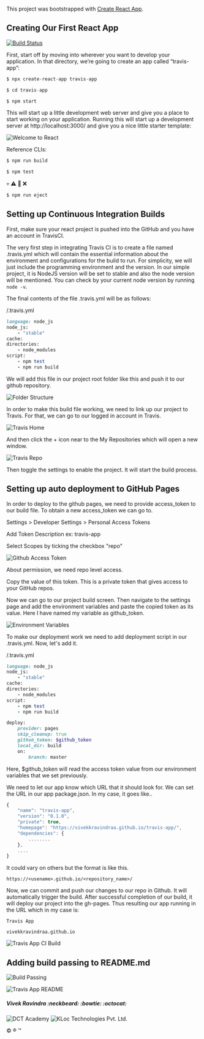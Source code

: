 This project was bootstrapped with [Create React App](https://github.com/facebook/create-react-app).

## Creating Our First React App

[![Build Status](https://travis-ci.org/vivekkravindraa/travis-app.svg?branch=master)](https://travis-ci.org/vivekkravindraa/travis-app)

First, start off by moving into wherever you want to develop your application. In that directory, we’re going to create an app called “travis-app”:

```javascript
$ npx create-react-app travis-app
```

```javascript
$ cd travis-app
```

```javascript
$ npm start
```

This will start up a little development web server and give you a place to start working on your application. Running this will start up a development server at http://localhost:3000/ and give you a nice little starter template:

![Welcome to React](src/images/welcome.png)

Reference CLIs:

```javascript
$ npm run build
```

```javascript
$ npm test
```
:skull: :warning: :no_entry_sign: :x:
```javascript
$ npm run eject
```


## Setting up Continuous Integration Builds

First, make sure your react project is pushed into the GitHub and you have an account in TravisCI.

The very first step in integrating Travis CI is to create a file named .travis.yml which will contain the essential information about the environment and configurations for the build to run. For simplicity, we will just include the programming environment and the version. In our simple project, it is NodeJS version will be set to stable and also the node version will be mentioned. You can check by your current node version by running <code>node -v</code>.

The final contents of the file .travis.yml will be as follows:

/.travis.yml

```ruby
language: node_js
node_js:
    - "stable"
cache:
directories:
    - node_modules
script:
    - npm test
    - npm run build
```

We will add this file in our project root folder like this and push it to our github repository.

![Folder Structure](src/images/folder-structure.png)

In order to make this build file working, we need to link up our project to Travis. For that, we can go to our logged in account in Travis.

![Travis Home](src/images/travis-home.png)

And then click the + icon near to the My Repositories which will open a new window.

![Travis Repo](src/images/travis-repo.png)

Then toggle the settings to enable the project. It will start the build process.

## Setting up auto deployment to GitHub Pages

In order to deploy to the github pages, we need to provide access_token to our build file. To obtain a new access_token we can go to.

Settings > Developer Settings > Personal Access Tokens

Add Token Description ex: travis-app

Select Scopes by ticking the checkbox "repo"

![Github Access Token](src/images/github-access-token-repo.png)

About permission, we need repo level access.

Copy the value of this token. This is a private token that gives access to your GitHub repos.

Now we can go to our project build screen. Then navigate to the settings page and add the environment variables and paste the copied token as its value. Here I have named my variable as github_token.

![Environment Variables](src/images/environment-variables.png)

To make our deployment work we need to add deployment script in our .travis.yml. Now, let's add it.

/.travis.yml

```ruby
language: node_js
node_js:
    - "stable"
cache:
directories:
    - node_modules
script:
    - npm test
    - npm run build

deploy:
    provider: pages
    skip_cleanup: true
    github_token: $github_token
    local_dir: build
    on:
        branch: master
```

Here, $github_token will read the access token value from our environment variables that we set previously.

We need to let our app know which URL that it should look for. We can set the URL in our app package.json. In my case, it goes like..

```javascript
{
    "name": "travis-app",
    "version": "0.1.0",
    "private": true,
    "homepage": "https://vivekkravindraa.github.io/travis-app/",
    "dependencies": {
        ........
    }, 
    ....
}
```

It could vary on others but the format is like this.

    https://<usename>.github.io/<repository_name>/

Now, we can commit and push our changes to our repo in Github. It will automatically trigger the build. After successful completion of our build, it will deploy our project into the gh-pages. Thus resulting our app running in the URL which in my case is:

    Travis App

    vivekkravindraa.github.io

![Travis App CI Build](src/images/travis-app-ci-build.png)

## Adding build passing to README.md

![Build Passing](src/images/travis-build-passing.png)

![Travis App README](src/images/travis-app-readme.png)

##### Vivek Ravindra :neckbeard: :bowtie: :octocat:

![DCT Academy](src/images/dct.jpg)
![KLoc Technologies Pvt. Ltd.](src/images/kloc.png)

:copyright: :registered: :tm: